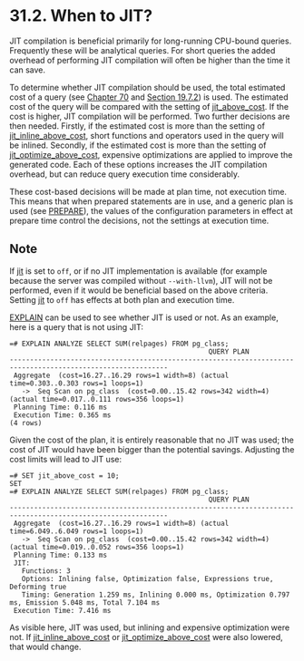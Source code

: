 # 31.2. When to JIT?

JIT compilation is beneficial primarily for long-running CPU-bound queries. Frequently these will be analytical queries. For short queries the added overhead of performing JIT compilation will often be higher than the time it can save.

To determine whether JIT compilation should be used, the total estimated cost of a query \(see [Chapter 70](https://www.postgresql.org/docs/current/planner-stats-details.html) and [Section 19.7.2](https://www.postgresql.org/docs/current/runtime-config-query.html#RUNTIME-CONFIG-QUERY-CONSTANTS)\) is used. The estimated cost of the query will be compared with the setting of [jit\_above\_cost](https://www.postgresql.org/docs/current/runtime-config-query.html#GUC-JIT-ABOVE-COST). If the cost is higher, JIT compilation will be performed. Two further decisions are then needed. Firstly, if the estimated cost is more than the setting of [jit\_inline\_above\_cost](https://www.postgresql.org/docs/current/runtime-config-query.html#GUC-JIT-INLINE-ABOVE-COST), short functions and operators used in the query will be inlined. Secondly, if the estimated cost is more than the setting of [jit\_optimize\_above\_cost](https://www.postgresql.org/docs/current/runtime-config-query.html#GUC-JIT-OPTIMIZE-ABOVE-COST), expensive optimizations are applied to improve the generated code. Each of these options increases the JIT compilation overhead, but can reduce query execution time considerably.

These cost-based decisions will be made at plan time, not execution time. This means that when prepared statements are in use, and a generic plan is used \(see [PREPARE](https://www.postgresql.org/docs/current/sql-prepare.html)\), the values of the configuration parameters in effect at prepare time control the decisions, not the settings at execution time.

## Note

If [jit](https://www.postgresql.org/docs/current/runtime-config-query.html#GUC-JIT) is set to `off`, or if no JIT implementation is available \(for example because the server was compiled without `--with-llvm`\), JIT will not be performed, even if it would be beneficial based on the above criteria. Setting [jit](https://www.postgresql.org/docs/current/runtime-config-query.html#GUC-JIT) to `off` has effects at both plan and execution time.

[EXPLAIN](https://www.postgresql.org/docs/current/sql-explain.html) can be used to see whether JIT is used or not. As an example, here is a query that is not using JIT:

```text
=# EXPLAIN ANALYZE SELECT SUM(relpages) FROM pg_class;
                                                 QUERY PLAN
-------------------------------------------------------------------------------------------------------------
 Aggregate  (cost=16.27..16.29 rows=1 width=8) (actual time=0.303..0.303 rows=1 loops=1)
   ->  Seq Scan on pg_class  (cost=0.00..15.42 rows=342 width=4) (actual time=0.017..0.111 rows=356 loops=1)
 Planning Time: 0.116 ms
 Execution Time: 0.365 ms
(4 rows)
```

Given the cost of the plan, it is entirely reasonable that no JIT was used; the cost of JIT would have been bigger than the potential savings. Adjusting the cost limits will lead to JIT use:

```text
=# SET jit_above_cost = 10;
SET
=# EXPLAIN ANALYZE SELECT SUM(relpages) FROM pg_class;
                                                 QUERY PLAN
-------------------------------------------------------------------------------------------------------------
 Aggregate  (cost=16.27..16.29 rows=1 width=8) (actual time=6.049..6.049 rows=1 loops=1)
   ->  Seq Scan on pg_class  (cost=0.00..15.42 rows=342 width=4) (actual time=0.019..0.052 rows=356 loops=1)
 Planning Time: 0.133 ms
 JIT:
   Functions: 3
   Options: Inlining false, Optimization false, Expressions true, Deforming true
   Timing: Generation 1.259 ms, Inlining 0.000 ms, Optimization 0.797 ms, Emission 5.048 ms, Total 7.104 ms
 Execution Time: 7.416 ms
```

As visible here, JIT was used, but inlining and expensive optimization were not. If [jit\_inline\_above\_cost](https://www.postgresql.org/docs/current/runtime-config-query.html#GUC-JIT-INLINE-ABOVE-COST) or [jit\_optimize\_above\_cost](https://www.postgresql.org/docs/current/runtime-config-query.html#GUC-JIT-OPTIMIZE-ABOVE-COST) were also lowered, that would change.

